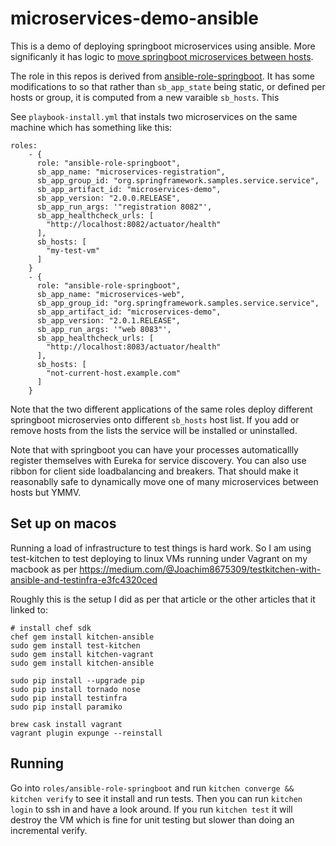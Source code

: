 # microservices-demo-ansible

This is a demo of deploying springboot microservices using ansible. More significanly it has logic to [move springboot microservices between hosts](https://devops.stackexchange.com/q/6393/10599). 

The role in this repos is derived from [ansible-role-springboot](https://github.com/orachide/ansible-role-springboot). It has some modifications to so that rather than `sb_app_state` being static, or defined per hosts or group, it is computed from a new varaible `sb_hosts`. This 

See `playbook-install.yml` that instals two microservices on the same machine which has something like this:

```
roles:
    - {
      role: "ansible-role-springboot",
      sb_app_name: "microservices-registration",
      sb_app_group_id: "org.springframework.samples.service.service",
      sb_app_artifact_id: "microservices-demo",
      sb_app_version: "2.0.0.RELEASE",
      sb_app_run_args: '"registration 8082"',
      sb_app_healthcheck_urls: [
        "http://localhost:8082/actuator/health"
      ],
      sb_hosts: [
        "my-test-vm"
      ]
    }
    - {
      role: "ansible-role-springboot",
      sb_app_name: "microservices-web",
      sb_app_group_id: "org.springframework.samples.service.service",
      sb_app_artifact_id: "microservices-demo",
      sb_app_version: "2.0.1.RELEASE",
      sb_app_run_args: '"web 8083"',
      sb_app_healthcheck_urls: [
        "http://localhost:8083/actuator/health"
      ],
      sb_hosts: [
        "not-current-host.example.com"
      ]
    }
```

Note that the two different applications of the same roles deploy different springboot microservies onto different `sb_hosts` host list. If you add or remove hosts from the lists the service will be installed or uninstalled. 

Note that with springboot you can have your processes automaticallly register themselves with Eureka for service discovery. You can also use ribbon for client side loadbalancing and breakers. That should make it reasonablly safe to dynamically move one of many microservices between hosts but YMMV. 

## Set up on macos

Running a load of infrastructure to test things is hard work. So I am using test-kitchen to test deploying to linux VMs running under Vagrant on my macbook as per https://medium.com/@Joachim8675309/testkitchen-with-ansible-and-testinfra-e3fc4320ced 

Roughly this is the setup I did as per that article or the other articles that it linked to: 

```
# install chef sdk
chef gem install kitchen-ansible
sudo gem install test-kitchen
sudo gem install kitchen-vagrant
sudo gem install kitchen-ansible

sudo pip install --upgrade pip
sudo pip install tornado nose
sudo pip install testinfra
sudo pip install paramiko

brew cask install vagrant
vagrant plugin expunge --reinstall
```

## Running

Go into `roles/ansible-role-springboot` and run `kitchen converge && kitchen verify` to see it install and run tests. Then you can run  `kitchen login` to ssh in and have a look around. If you run `kitchen test` it will destroy the VM which is fine for unit testing but slower than doing an incremental verify. 

